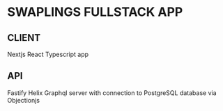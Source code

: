# SWAPLINGS FULLSTACK APP

## CLIENT
Nextjs React Typescript app

## API
Fastify Helix Graphql server with connection to PostgreSQL database via Objectionjs